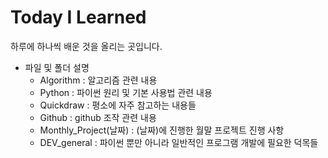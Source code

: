 # Today I Learned

하루에 하나씩 배운 것을 올리는 곳입니다.

- 파일 및 폴더 설명
  - Algorithm : 알고리즘 관련 내용
  - Python : 파이썬 원리 및 기본 사용법 관련 내용
  - Quickdraw : 평소에 자주 참고하는 내용들
  - Github : github 조작 관련 내용
  - Monthly_Project(날짜) : (날짜)에 진행한 월말 프로젝트 진행 사항
  - DEV_general : 파이썬 뿐만 아니라 일반적인 프로그램 개발에 필요한 덕목들